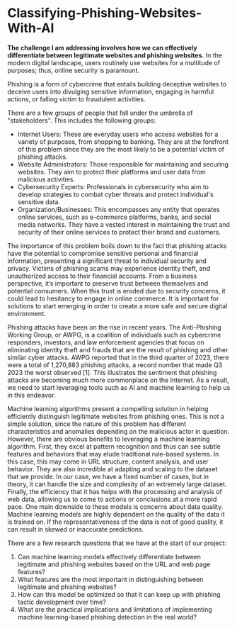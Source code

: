 # Classifying-Phishing-Websites-With-AI

**The challenge I am addressing involves how we can effectively differentiate between legitimate websites and phishing websites.** In the modern digital landscape, users routinely use websites for a multitude of purposes; thus, online security is paramount.

Phishing is a form of cybercrime that entails building deceptive websites to deceive users into divulging sensitive information, engaging in harmful actions, or falling victim to fraudulent activities.

There are a few groups of people that fall under the umbrella of "stakeholders". This includes the following groups:

 - Internet Users: These are everyday users who access websites for a variety of purposes, from shopping to banking. They are at the forefront of this problem since they are the most likely to be a potential victim of phishing attacks.
 - Website Administrators: Those responsible for maintaining and securing websites. They aim to protect their platforms and user data from malicious activities.
 - Cybersecurity Experts: Professionals in cybersecurity who aim to develop strategies to combat cyber threats and protect individual's sensitive data.
 - Organization/Businesses: This encompasses any entity that operates online services, such as e-commerce platforms, banks, and social media networks. They have a vested interest in maintaining the trust and security of their online services to protect their brand and customers.

The importance of this problem boils down to the fact that phishing attacks have the potential to compromise sensitive personal and financial information, presenting a significant threat to individual security and privacy. Victims of phishing scams may experience identity theft, and unauthorized access to their financial accounts. From a business perspective, it’s important to preserve trust between themselves and potential consumers. When this trust is eroded due to security concerns, it could lead to hesitancy to engage in online commerce. It is important for solutions to start emerging in order to create a more safe and secure digital environment.

Phishing attacks have been on the rise in recent years. The Anti-Phishing Working Group, or AWPG, is a coalition of individuals such as cybercrime responders, investors, and law enforcement agencies that focus on eliminating identity theft and frauds that are the result of phishing and other similar cyber attacks. AWPG reported that in the third quarter of 2023, there were a total of 1,270,883 phishing attacks, a record number that made Q3 2023 the worst observed [1]. This illustrates the sentiment that phishing attacks are becoming much more commonplace on the Internet. As a result, we need to start leveraging tools such as AI and machine learning to help us in this endeavor.

Machine learning algorithms present a compelling solution in helping efficiently distinguish legitimate websites from phishing ones. This is not a simple solution, since the nature of this problem has different characteristics and anomalies depending on the malicious actor in question. However, there are obvious benefits to leveraging a machine learning algorithm. First, they excel at pattern recognition and thus can see subtle features and behaviors that may elude traditional rule-based systems. In this case, this may come in URL structure, content analysis, and user behavior. They are also incredible at adapting and scaling to the dataset that we provide. In our case, we have a fixed number of cases, but in theory, it can handle the size and complexity of an extremely large dataset. Finally, the efficiency that it has helps with the processing and analysis of web data, allowing us to come to actions or conclusions at a more rapid pace. One main downside to these models is concerns about data quality. Machine learning models are highly dependent on the quality of the data it is trained on. If the representativeness of the data is not of good quality, it can result in skewed or inaccurate predictions.

There are a few research questions that we have at the start of our project:

1. Can machine learning models effectively differentiate between legitimate and phishing websites based on the URL and web page features?
2. What features are the most important in distinguishing between legitimate and phishing websites?
3.  How can this model be optimized so that it can keep up with phishing tactic development over time?
4.   What are the practical implications and limitations of implementing machine learning-based phishing detection in the real world?
